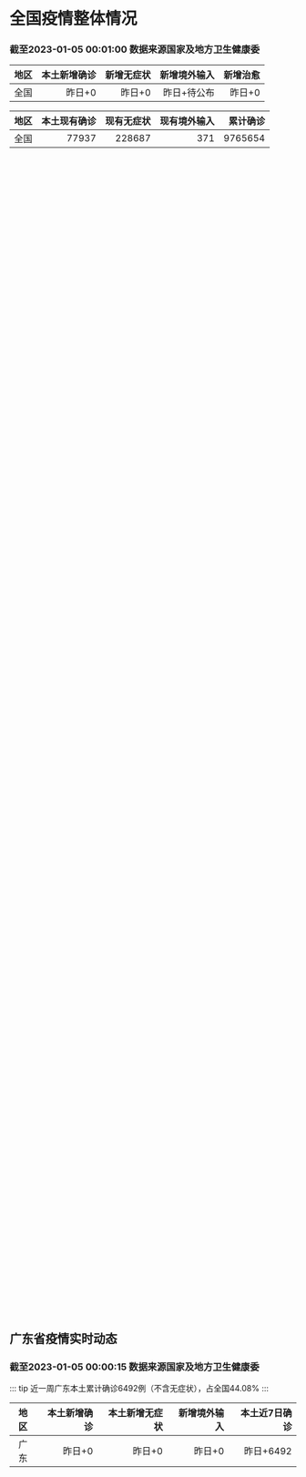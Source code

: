 
# 全国疫情整体情况
### 截至2023-01-05 00:01:00 数据来源国家及地方卫生健康委

|地区|本土新增确诊|新增无症状|新增境外输入|新增治愈|
|:--:|---:|---:|---:|---:|
|全国|昨日+0|昨日+0|昨日+待公布|昨日+0|

|地区|本土现有确诊|现有无症状|现有境外输入|累计确诊|
|:--:|---:|---:|---:|---:|
|全国|77937|228687|371|9765654|

<ChinaMap :dataList="dataList" :title="title"/>

<div id="chinaDayModify" style="width:100%;height:500px;margin-bottom:10px;"></div>
<div id="chinaAddHistoryData" style="width:100%;height:500px;margin-bottom:10px;"></div>
<div id="chinaNowHistoryData" style="width:100%;height:500px;margin-bottom:10px;"></div>
<div id="chinaTotalHistoryData" style="width:100%;height:500px;margin-bottom:10px;"></div>


## 广东省疫情实时动态
### 截至2023-01-05 00:00:15 数据来源国家及地方卫生健康委

::: tip 近一周广东本土累计确诊6492例（不含无症状），占全国44.08%
:::

|地区|本土新增确诊|本土新增无症状|新增境外输入|本土近7日确诊|
|:--:|---:|---:|---:|---:|
|广东|昨日+0|昨日+0|昨日+0|昨日+6492|

<div id="guangdongModify" style="width:100%;height:500px;margin-bottom:10px;"></div>
<div id="guangdongTotalHistory" style="width:100%;height:500px;margin-bottom:10px;"></div>
<div id="guangzhouModifyHistory" style="width:100%;height:500px;margin-bottom:10px;"></div>


<script>
import * as echarts from 'echarts'
export default {
  data(){
    return {
      title: '新增本土确诊',
      dataList: [{name: '台湾', value: 0, addList: []},{name: '香港', value: 0, addList: []},{name: '广东', value: 0, addList: []},{name: '湖北', value: 0, addList: []},{name: '上海', value: 0, addList: []},{name: '吉林', value: 0, addList: []},{name: '四川', value: 0, addList: []},{name: '重庆', value: 0, addList: []},{name: '福建', value: 0, addList: []},{name: '海南', value: 0, addList: []},{name: '河南', value: 0, addList: []},{name: '北京', value: 0, addList: []},{name: '内蒙古', value: 0, addList: []},{name: '云南', value: 0, addList: []},{name: '浙江', value: 0, addList: []},{name: '陕西', value: 0, addList: []},{name: '黑龙江', value: 0, addList: []},{name: '山西', value: 0, addList: []},{name: '山东', value: 0, addList: []},{name: '湖南', value: 0, addList: []},{name: '江苏', value: 0, addList: []},{name: '广西', value: 0, addList: []},{name: '天津', value: 0, addList: []},{name: '辽宁', value: 0, addList: []},{name: '河北', value: 0, addList: []},{name: '澳门', value: 0, addList: []},{name: '新疆', value: 0, addList: []},{name: '江西', value: 0, addList: []},{name: '贵州', value: 0, addList: []},{name: '安徽', value: 0, addList: []},{name: '甘肃', value: 0, addList: []},{name: '西藏', value: 0, addList: []},{name: '青海', value: 0, addList: []},{name: '宁夏', value: 0, addList: []},{name: '南海诸岛', value: 0, addList: []}]
    }
  },
  mounted () {
    const themeObj = {"color":["#2ec7c9","#b6a2de","#5ab1ef","#ffb980","#d87a80","#8d98b3","#e5cf0d","#97b552","#95706d","#dc69aa","#07a2a4","#9a7fd1","#588dd5","#f5994e","#c05050","#59678c","#c9ab00","#7eb00a","#6f5553","#c14089"],"backgroundColor":"rgba(0,0,0,0)","textStyle":{},"title":{"textStyle":{"color":"#008acd"},"subtextStyle":{"color":"#aaaaaa"}},"line":{"itemStyle":{"borderWidth":1},"lineStyle":{"width":2},"symbolSize":3,"symbol":"emptyCircle","smooth":true},"radar":{"itemStyle":{"borderWidth":1},"lineStyle":{"width":2},"symbolSize":3,"symbol":"emptyCircle","smooth":true},"bar":{"itemStyle":{"barBorderWidth":0,"barBorderColor":"#ccc"}},"pie":{"itemStyle":{"borderWidth":0,"borderColor":"#ccc"}},"scatter":{"itemStyle":{"borderWidth":0,"borderColor":"#ccc"}},"boxplot":{"itemStyle":{"borderWidth":0,"borderColor":"#ccc"}},"parallel":{"itemStyle":{"borderWidth":0,"borderColor":"#ccc"}},"sankey":{"itemStyle":{"borderWidth":0,"borderColor":"#ccc"}},"funnel":{"itemStyle":{"borderWidth":0,"borderColor":"#ccc"}},"gauge":{"itemStyle":{"borderWidth":0,"borderColor":"#ccc"}},"candlestick":{"itemStyle":{"color":"#d87a80","color0":"#2ec7c9","borderColor":"#d87a80","borderColor0":"#2ec7c9","borderWidth":1}},"graph":{"itemStyle":{"borderWidth":0,"borderColor":"#ccc"},"lineStyle":{"width":1,"color":"#aaaaaa"},"symbolSize":3,"symbol":"emptyCircle","smooth":true,"color":["#2ec7c9","#b6a2de","#5ab1ef","#ffb980","#d87a80","#8d98b3","#e5cf0d","#97b552","#95706d","#dc69aa","#07a2a4","#9a7fd1","#588dd5","#f5994e","#c05050","#59678c","#c9ab00","#7eb00a","#6f5553","#c14089"],"label":{"color":"#eeeeee"}},"map":{"itemStyle":{"areaColor":"#dddddd","borderColor":"#eeeeee","borderWidth":0.5},"label":{"color":"#d87a80"},"emphasis":{"itemStyle":{"areaColor":"rgba(254,153,78,1)","borderColor":"#444","borderWidth":1},"label":{"color":"rgb(100,0,0)"}}},"geo":{"itemStyle":{"areaColor":"#dddddd","borderColor":"#eeeeee","borderWidth":0.5},"label":{"color":"#d87a80"},"emphasis":{"itemStyle":{"areaColor":"rgba(254,153,78,1)","borderColor":"#444","borderWidth":1},"label":{"color":"rgb(100,0,0)"}}},"categoryAxis":{"axisLine":{"show":true,"lineStyle":{"color":"#008acd"}},"axisTick":{"show":true,"lineStyle":{"color":"#333"}},"axisLabel":{"show":true,"color":"#333"},"splitLine":{"show":false,"lineStyle":{"color":["#eee"]}},"splitArea":{"show":false,"areaStyle":{"color":["rgba(250,250,250,0.3)","rgba(200,200,200,0.3)"]}}},"valueAxis":{"axisLine":{"show":true,"lineStyle":{"color":"#008acd"}},"axisTick":{"show":true,"lineStyle":{"color":"#333"}},"axisLabel":{"show":true,"color":"#333"},"splitLine":{"show":true,"lineStyle":{"color":["#eee"]}},"splitArea":{"show":true,"areaStyle":{"color":["rgba(250,250,250,0.3)","rgba(200,200,200,0.3)"]}}},"logAxis":{"axisLine":{"show":true,"lineStyle":{"color":"#008acd"}},"axisTick":{"show":true,"lineStyle":{"color":"#333"}},"axisLabel":{"show":true,"color":"#333"},"splitLine":{"show":true,"lineStyle":{"color":["#eee"]}},"splitArea":{"show":true,"areaStyle":{"color":["rgba(250,250,250,0.3)","rgba(200,200,200,0.3)"]}}},"timeAxis":{"axisLine":{"show":true,"lineStyle":{"color":"#008acd"}},"axisTick":{"show":true,"lineStyle":{"color":"#333"}},"axisLabel":{"show":true,"color":"#333"},"splitLine":{"show":true,"lineStyle":{"color":["#eee"]}},"splitArea":{"show":false,"areaStyle":{"color":["rgba(250,250,250,0.3)","rgba(200,200,200,0.3)"]}}},"toolbox":{"iconStyle":{"borderColor":"#2ec7c9"},"emphasis":{"iconStyle":{"borderColor":"#18a4a6"}}},"legend":{"textStyle":{"color":"#333333"}},"tooltip":{"axisPointer":{"lineStyle":{"color":"#008acd","width":"1"},"crossStyle":{"color":"#008acd","width":"1"}}},"timeline":{"lineStyle":{"color":"#008acd","width":1},"itemStyle":{"color":"#008acd","borderWidth":1},"controlStyle":{"color":"#008acd","borderColor":"#008acd","borderWidth":0.5},"checkpointStyle":{"color":"#2ec7c9","borderColor":"#2ec7c9"},"label":{"color":"#008acd"},"emphasis":{"itemStyle":{"color":"#a9334c"},"controlStyle":{"color":"#008acd","borderColor":"#008acd","borderWidth":0.5},"label":{"color":"#008acd"}}},"visualMap":{"color":["#5ab1ef","#e0ffff"]},"dataZoom":{"backgroundColor":"rgba(47,69,84,0)","dataBackgroundColor":"#efefff","fillerColor":"rgba(182,162,222,0.2)","handleColor":"#008acd","handleSize":"100%","textStyle":{"color":"#333333"}},"markPoint":{"label":{"color":"#eeeeee"},"emphasis":{"label":{"color":"#eeeeee"}}}}

    echarts.registerTheme('dark', (themeObj))

    this.chartChDay = echarts.init(document.getElementById("chinaDayModify"), "dark")
,this.chartChAdd = echarts.init(document.getElementById("chinaAddHistoryData"), "dark")
,this.chartChNow = echarts.init(document.getElementById("chinaNowHistoryData"), "dark")
,this.chartChTotal = echarts.init(document.getElementById("chinaTotalHistoryData"), "dark")
,this.chartGdMod = echarts.init(document.getElementById("guangdongModify"), "dark")
,this.chartGdTotal = echarts.init(document.getElementById("guangdongTotalHistory"), "dark")
,this.chartGzMod = echarts.init(document.getElementById("guangzhouModifyHistory"), "dark")


    const option_gd_mod = {
      title: {
        text: '广东疫情新增趋势（人）'
      },
      tooltip: {
        trigger: 'axis',
        axisPointer: {
          type: 'cross',
          label: {
            backgroundColor: '#6a7985'
          }
        }
      },
      legend: {
        top: 20,
        data: [{name: '本土新增确诊',icon: 'rect'}, {name: '本土新增无症状',icon: 'rect'},{name: '新增境外输入',icon: 'rect'}]
      },
      grid: {
        left: '3%',
        right: '4%',
        bottom: '3%',
        containLabel: true
      },
      toolbox: {
        feature: {
          saveAsImage: {}
        }
      },
      xAxis: {
        type: 'category',
        boundaryGap: false,
        data: []
      },
      yAxis: {
        type: 'value'
      },
      series: [
        {
          name: '本土新增确诊',
          type: 'line',
          areaStyle: {},
          emphasis: {
            focus: 'series'
          },
          data: []
        },
        {
          name: '本土新增无症状',
          type: 'line',
          areaStyle: {},
          emphasis: {
            focus: 'series'
          },
          data: []
        },
        {
          name: '新增境外输入',
          type: 'line',
          areaStyle: {},
          emphasis: {
            focus: 'series'
          },
          data: []
        }
      ]
    };

    const option_gd_total = {
      title: {
        text: '广东疫情概览（人）'
      },
      tooltip: {
        trigger: 'axis',
        axisPointer: {
          type: 'cross',
          label: {
            backgroundColor: '#6a7985'
          }
        }
      },
      legend: {
        top: 20,
        data: [{name: '累计确诊',icon: 'rect'},{name: '累计治愈',icon: 'rect'}]
      },
      grid: {
        left: '3%',
        right: '4%',
        bottom: '3%',
        containLabel: true
      },
      toolbox: {
        feature: {
          saveAsImage: {}
        }
      },
      xAxis: {
        type: 'category',
        boundaryGap: false,
        data: ["02.06","02.07","02.08","02.09","02.10","02.11","02.12","02.13","02.14","02.15","02.16","02.17","02.18","02.19","02.20","02.21","02.22","02.23","02.24","02.25","02.26","02.27","02.28","03.01","03.02","03.03","03.04","03.05","03.06","03.07","03.08","03.09","03.10","03.11","03.12","03.13","03.14","03.15","03.16","03.17","03.18","03.19","03.20","03.21","03.22","03.23","03.24","03.25","03.26","03.27","03.28","03.29","03.30","03.31","04.01","04.02","04.03","04.04","04.05",]
      },
      yAxis: {
        type: 'value'
      },
      series: [
        {
          name: '累计确诊',
          type: 'line',
          areaStyle: {},
          emphasis: {
            focus: 'series'
          },
          data: [84287,84287,84287,84287,84287,84287,84287,84287,84287,84287,84287,84287,84287,84287,84287,84287,84287,84287,84287,84287,84287,84287,84287,84287,84287,84287,84287,84287,84287,84287,84287,84287,84287,84287,84287,84287,84287,84287,84287,84287,84287,84287,84287,84287,84287,84287,84287,84287,84287,84287,84287,84287,84287,84287,84287,84287,84287,84287,84287,]
        },
        {
          name: '累计治愈',
          type: 'line',
          areaStyle: {},
          emphasis: {
            focus: 'series'
          },
          data: [51366,51366,51366,51366,51366,51366,51366,51366,51366,51366,51366,51366,51366,51366,51366,51366,51366,51366,51366,51366,51366,51366,51366,51366,51366,51366,51366,51366,51366,51366,51366,51366,51366,51366,51366,51366,51366,51366,51366,51366,51366,51366,51366,51366,51366,51366,51366,51366,51366,51366,51366,51366,51366,51366,51366,51366,51366,51366,51366,]
        }
      ]
    };

    const option_gz_mod = {
      title: {
        text: '广州疫情新增趋势（人）'
      },
      tooltip: {
        trigger: 'axis',
        axisPointer: {
          type: 'cross',
          label: {
            backgroundColor: '#6a7985'
          }
        }
      },
      legend: {
        top: 20,
        data: [{name: '本土新增确诊',icon: 'rect'},{name: '本土新增无症状',icon: 'rect'}]
      },
      grid: {
        left: '3%',
        right: '4%',
        bottom: '3%',
        containLabel: true
      },
      toolbox: {
        feature: {
          saveAsImage: {}
        }
      },
      xAxis: {
        type: 'category',
        boundaryGap: false,
        data: []
      },
      yAxis: {
        type: 'value'
      },
      series: [
        {
          name: '本土新增确诊',
          type: 'line',
          areaStyle: {},
          emphasis: {
            focus: 'series'
          },
          data: []
        },
        {
          name: '本土新增无症状',
          type: 'line',
          areaStyle: {},
          emphasis: {
            focus: 'series'
          },
          data: []
        }
      ]
    };

    const option_ch_day  = {
      series: [
        {
          type: 'treemap',
          data: [
            {
              name: '本土新增确诊昨日+0',
              value: 1,
            },
            {
              name: '新增无症状昨日+0',
              value: 1,
            },
            {
              name: '新增境外输入昨日+待公布',
              value: 1,
            },
            {
              name: '新增治愈昨日+0',
              value: 1,
            },
          ]
        }
      ]
    };

    const option_ch_add = {
      title: {
        text: '新增疫情整体走势'
      },
      tooltip: {
        trigger: 'axis',
        axisPointer: {
          type: 'cross',
          label: {
            backgroundColor: '#6a7985'
          }
        }
      },
      legend: {
        top: 20,
        data: [{name: '本土确诊',icon: 'rect'}, {name: '无症状感染',icon: 'rect'},{name: '新增境外输入',icon: 'rect'}]
      },
      grid: {
        left: '3%',
        right: '4%',
        bottom: '3%',
        containLabel: true
      },
      toolbox: {
        feature: {
          saveAsImage: {}
        }
      },
      xAxis: {
        type: 'category',
        boundaryGap: false,
        data: []
      },
      yAxis: {
        type: 'value'
      },
      series: [
        {
          name: '本土确诊',
          type: 'line',
          areaStyle: {},
          emphasis: {
            focus: 'series'
          },
          data: []
        },
        {
          name: '无症状感染',
          type: 'line',
          areaStyle: {},
          emphasis: {
            focus: 'series'
          },
          data: []
        },
        {
          name: '新增境外输入',
          type: 'line',
          areaStyle: {},
          emphasis: {
            focus: 'series'
          },
          data: []
        }
      ]
    };

    const option_ch_now = {
      title: {
        text: '现有疫情整体走势'
      },
      tooltip: {
        trigger: 'axis',
        axisPointer: {
          type: 'cross',
          label: {
            backgroundColor: '#6a7985'
          }
        }
      },
      legend: {
        top: 20,
        data: [{name: '本土确诊',icon: 'rect'}, {name: '无症状感染',icon: 'rect'},{name: '新增境外输入',icon: 'rect'}]
      },
      grid: {
        left: '3%',
        right: '4%',
        bottom: '3%',
        containLabel: true
      },
      toolbox: {
        feature: {
          saveAsImage: {}
        }
      },
      xAxis: {
        type: 'category',
        boundaryGap: false,
        data: ["02.06","02.07","02.08","02.09","02.10","02.11","02.12","02.13","02.14","02.15","02.16","02.17","02.18","02.19","02.20","02.21","02.22","02.23","02.24","02.25","02.26","02.27","02.28","03.01","03.02","03.03","03.04","03.05","03.06","03.07","03.08","03.09","03.10","03.11","03.12","03.13","03.14","03.15","03.16","03.17","03.18","03.19","03.20","03.21","03.22","03.23","03.24","03.25","03.26","03.27","03.28","03.29","03.30","03.31","04.01","04.02","04.03","04.04","04.05",]
      },
      yAxis: {
        type: 'value'
      },
      series: [
        {
          name: '本土确诊',
          type: 'line',
          areaStyle: {},
          emphasis: {
            focus: 'series'
          },
          data: [77937,77937,77937,77937,77937,77937,77937,77937,77937,77937,77937,77937,77937,77937,77937,77937,77937,77937,77937,77937,77937,77937,77937,77937,77937,77937,77937,77937,77937,77937,77937,77937,77937,77937,77937,77937,77937,77937,77937,77937,77937,77937,77937,77937,77937,77937,77937,77937,77937,77937,77937,77937,77937,77937,77937,77937,77937,77937,77937,]
        },
        {
          name: '无症状感染',
          type: 'line',
          areaStyle: {},
          emphasis: {
            focus: 'series'
          },
          data: [371,371,371,371,371,371,371,371,371,371,371,371,371,371,371,371,371,371,371,371,371,371,371,371,371,371,371,371,371,371,371,371,371,371,371,371,371,371,371,371,371,371,371,371,371,371,371,371,371,371,371,371,371,371,371,371,371,371,371,]
        },
        {
          name: '新增境外输入',
          type: 'line',
          areaStyle: {},
          emphasis: {
            focus: 'series'
          },
          data: [228687,228687,228687,228687,228687,228687,228687,228687,228687,228687,228687,228687,228687,228687,228687,228687,228687,228687,228687,228687,228687,228687,228687,228687,228687,228687,228687,228687,228687,228687,228687,228687,228687,228687,228687,228687,228687,228687,228687,228687,228687,228687,228687,228687,228687,228687,228687,228687,228687,228687,228687,228687,228687,228687,228687,228687,228687,228687,228687,]
        }
      ]
    };

    const option_ch_total = {
      title: {
        text: '累计疫情整体走势'
      },
      tooltip: {
        trigger: 'axis',
        axisPointer: {
          type: 'cross',
          label: {
            backgroundColor: '#6a7985'
          }
        }
      },
      legend: {
        top: 20,
        data: [{name: '确诊(含港澳台)', con: 'rect'}, {name: '死亡(含港澳台)',icon: 'rect'}]
      },
      grid: {
        left: '3%',
        right: '4%',
        bottom: '3%',
        containLabel: true
      },
      toolbox: {
        feature: {
          saveAsImage: {}
        }
      },
      xAxis: {
        type: 'category',
        boundaryGap: false,
        data: ["02.06","02.07","02.08","02.09","02.10","02.11","02.12","02.13","02.14","02.15","02.16","02.17","02.18","02.19","02.20","02.21","02.22","02.23","02.24","02.25","02.26","02.27","02.28","03.01","03.02","03.03","03.04","03.05","03.06","03.07","03.08","03.09","03.10","03.11","03.12","03.13","03.14","03.15","03.16","03.17","03.18","03.19","03.20","03.21","03.22","03.23","03.24","03.25","03.26","03.27","03.28","03.29","03.30","03.31","04.01","04.02","04.03","04.04","04.05",]
      },
      yAxis: {
        type: 'value'
      },
      series: [
        {
          name: '确诊(含港澳台)',
          type: 'line',
          areaStyle: {},
          emphasis: {
            focus: 'series'
          },
          data: [9765654,9765654,9765654,9765654,9765654,9765654,9765654,9765654,9765654,9765654,9765654,9765654,9765654,9765654,9765654,9765654,9765654,9765654,9765654,9765654,9765654,9765654,9765654,9765654,9765654,9765654,9765654,9765654,9765654,9765654,9765654,9765654,9765654,9765654,9765654,9765654,9765654,9765654,9765654,9765654,9765654,9765654,9765654,9765654,9765654,9765654,9765654,9765654,9765654,9765654,9765654,9765654,9765654,9765654,9765654,9765654,9765654,9765654,9765654,]
        },
        {
          name: '死亡(含港澳台)',
          type: 'line',
          areaStyle: {},
          emphasis: {
            focus: 'series'
          },
          data: [28939,28939,28939,28939,28939,28939,28939,28939,28939,28939,28939,28939,28939,28939,28939,28939,28939,28939,28939,28939,28939,28939,28939,28939,28939,28939,28939,28939,28939,28939,28939,28939,28939,28939,28939,28939,28939,28939,28939,28939,28939,28939,28939,28939,28939,28939,28939,28939,28939,28939,28939,28939,28939,28939,28939,28939,28939,28939,28939,]
        }
      ]
    };

    this.chartGdMod.setOption(option_gd_mod);
    this.chartGdTotal.setOption(option_gd_total);
    this.chartGzMod.setOption(option_gz_mod);
    this.chartChDay.setOption(option_ch_day);
    this.chartChAdd.setOption(option_ch_add);
    this.chartChNow.setOption(option_ch_now);
    this.chartChTotal.setOption(option_ch_total);

    window.onresize = () => {
      this.chartGdMod.resize()
      this.chartGdTotal.resize()
      this.chartGzMod.resize()
      this.chartChDay.resize()
      this.chartChAdd.resize()
      this.chartChNow.resize()
      this.chartChTotal.resize()
    }
  }
}
</script>

## 广东省各地区疫情情况

::: danger 0个中高风险地区
:::

|地区|本土新增确诊|本土新增无症状|本土近7日确诊|中高风险地区|
|:--:|---:|---:|---:|---:|
|广州|0|0|+3023|0|
|汕头|0|0|+514|0|
|深圳|0|0|+480|0|
|云浮|0|0|+320|0|
|惠州|0|0|+302|0|
|佛山|0|0|+258|0|
|潮州|0|0|+253|0|
|中山|0|0|+210|0|
|珠海|0|0|+207|0|
|阳江|0|0|+195|0|
|湛江|0|0|+139|0|
|茂名|0|0|+120|0|
|江门|0|0|+111|0|
|肇庆|0|0|+69|0|
|梅州|0|0|+62|0|
|韶关|0|0|+61|0|
|汕尾|0|0|+55|0|
|清远|0|0|+43|0|
|东莞|0|0|+35|0|
|河源|0|0|+19|0|
|揭阳|0|0|+16|0|
|未公布来源|0|0|0|0|


## 广东疫情热点动态

  
### 04-04 21:53
::: tip 甲流挤爆儿科门急诊，这一轮为何是广东？
根据《流感监测周报》，今年截至2月26日前，广东省仅报告2起流感样暴发疫情（10例以上为1起）。但随后疫情开始攀升，一个月新增152起暴发疫情，仅3月26日单周就有89起。撰文 |凌骏当下，甲流疫情在...

医学界

[阅读全文](https://h5.baike.qq.com/mobile/landing.html?docid=20230404A0APDU00&isNews=1&adtag=wxjk.yqssc.yqdt)
:::

### 04-04 09:39
::: tip “一打开班群全是请假的孩子” 甲流在广东进入新的流行高峰
昨天（4月3日）是周一，不少市民发现，身边因发烧生病而请假的孩子变多了。南都记者从广州数家医院、药店以及疾控部门了解到，流感样症状患儿在近日确实明显增多，有医院儿科周末接诊量达平日4倍，官方监测显示，...

南方都市报

[阅读全文](https://h5.baike.qq.com/mobile/landing.html?docid=20230404A01MBT00&isNews=1&adtag=wxjk.yqssc.yqdt)
:::

### 04-04 08:57
::: tip 广州疾控：本轮流感疫苗接种季近尾声 建议有需要的市民尽早接种
羊城晚报讯 记者林清清、通讯员穗卫健宣报道：4月3日，广州市疾控中心公布了广州市11个区目前开展流感疫苗接种的接种点信息，并建议有需要的市民尽早完成疫苗接种，以获得有效的免疫防护。
广州疾控提醒，接种...

金羊网

[阅读全文](https://view.inews.qq.com/a/20230404A00PWP00?uid=101705948131&chlid=_qqnews_custom_search_pictext#)
:::

### 04-03 07:34
::: tip 多地出现鹦鹉热患者，会人传人吗？专家紧急提醒
春季是传染病流行季，近期我国一些地方又出现了一种传染性疾病鹦鹉热。其会导致咳嗽、发热、肺部感染，这些症状与新冠、流感极为相似。鹦鹉热是什么？是否会出现人传人现象？主要是有哪些治疗方法？记者采访了国家感...

浙江在线

[阅读全文](https://h5.baike.qq.com/mobile/landing.html?docid=20230403A00RUJ00&isNews=1&adtag=wxjk.yqssc.yqdt)
:::

### 04-01 08:30
::: tip 广州市近期流感疫苗接种点公布
近期，“甲流”狂飙，频频登上社交媒体的热门榜单，多地出现学校因流感而停课的现象。为进一步做好流感疫苗接种服务工作，广州市疾病预防控制中心梳理汇总了全市11个区目前开展流感疫苗接种的地点。现将最新的流感...

广州日报

[阅读全文](https://view.inews.qq.com/a/20230331A0673B00?uid=100162862382&shareto=wx&devid=6B867A79-89E7-4FEF-A3B8-FCBF7F356E49&qimei=5e1231f5-e69a-46f0-b45d-19c7cb333211&qs_signature=AAwbzRI5SZYMTrgeWh8LMKjxyjBj9LOh4essber5M1Zm0yafAVqueCuUPDH2XXkvOI0dDusAyi3vjaLJ6IYBHInfR%2FijkR%2FGuR%2BYLPpICcU8izMha92yNa32J5m7%2BA%3D%3D&appver=15.5_qqnews_7.1.00#)
:::

### 03-31 18:27
::: tip 惠州机场全面恢复至疫情前水平，今日迎来惠州—南宁航线首航
南都讯：截至3月30日，惠州机场三大生产指标已全面恢复到疫情前水平，其中输送旅客超过53万人次、实现货邮1606吨、起降航班4559架次，同比2019年同期分别恢复至100%、104%、109%。特别...

南方都市报

[阅读全文](https://h5.baike.qq.com/mobile/landing.html?docid=20230331A07YYE00&isNews=1&adtag=wxjk.yqssc.yqdt)
:::

### 03-31 12:12
::: tip 禽流感或成新的大流行毒株来源，鸟类是天然宿主
“下一次席卷人类的大流行病可能是由一种在动物身上制造的新流感病毒株引起的，而人类对这种病毒几乎没有免疫力。”通过分析了近五十年的动物流感记录，中国和澳大利亚两国科学家得出了这一共同结论。...

羊城派

[阅读全文](https://view.inews.qq.com/a/20230331A03LF000?&chlid=mine_subscribe&uid=101705948131#)
:::

### 03-31 08:03
::: tip 多地中小学因流感停课！流感家庭护理指南，家长必读
近来，
“流感”多次冲进热搜，
成了很多市民朋友关注的热点。
虽然，根据最新的中国疾控中心流感监测周报，南方省份流感病毒检测阳性率上升趋缓，北方省份持续下降。但目前仍然是流感的高发期，多地中小学因流感...

广州荔湾发布

[阅读全文](https://view.inews.qq.com/a/20230331A00ZRX00?uid=101705948131&chlid=_qqnews_custom_search_pictext#)
:::

### 03-30 09:23
::: tip 广东发现H3N8禽流感病例，第三次跨物种到人意味着什么？
3月26日，广东省疾控中心官网发布消息，中山市报告了1例H3N8病例，中国疾控中心对病例标本复核检测，结果为H3N8禽流感病毒核酸阳性。...

医学界

[阅读全文](https://view.inews.qq.com/a/20230329A094M500?uid=100188415180&chlid=news_news_antip#)
:::

### 03-30 09:07
::: tip 儿科门急诊量半月增一倍 广州医生：甲流仍在流行，小心预防
2月以来，甲流在多地引发感染高峰，在广州，这一波甲流感染是否还在持续？3月29日，广医三院黄埔院区儿科副主任医师谢丽春介绍，3月中旬之后，甲流患儿明显增多，儿科门急诊量比平日增加一倍，目前就诊量仍在增...

南方都市报

[阅读全文](https://view.inews.qq.com/a/20230329A0785000?uid=101705948131&chlid=_qqnews_custom_search_pictext#)
:::


## 广州疫情热点动态

  
### 04-04 21:53
::: tip 甲流挤爆儿科门急诊，这一轮为何是广东？
根据《流感监测周报》，今年截至2月26日前，广东省仅报告2起流感样暴发疫情（10例以上为1起）。但随后疫情开始攀升，一个月新增152起暴发疫情，仅3月26日单周就有89起。撰文 |凌骏当下，甲流疫情在...

医学界

[阅读全文](https://h5.baike.qq.com/mobile/landing.html?docid=20230404A0APDU00&isNews=1&adtag=wxjk.yqssc.yqdt)
:::

### 04-04 09:39
::: tip “一打开班群全是请假的孩子” 甲流在广东进入新的流行高峰
昨天（4月3日）是周一，不少市民发现，身边因发烧生病而请假的孩子变多了。南都记者从广州数家医院、药店以及疾控部门了解到，流感样症状患儿在近日确实明显增多，有医院儿科周末接诊量达平日4倍，官方监测显示，...

南方都市报

[阅读全文](https://h5.baike.qq.com/mobile/landing.html?docid=20230404A01MBT00&isNews=1&adtag=wxjk.yqssc.yqdt)
:::

### 04-04 08:57
::: tip 广州疾控：本轮流感疫苗接种季近尾声 建议有需要的市民尽早接种
羊城晚报讯 记者林清清、通讯员穗卫健宣报道：4月3日，广州市疾控中心公布了广州市11个区目前开展流感疫苗接种的接种点信息，并建议有需要的市民尽早完成疫苗接种，以获得有效的免疫防护。
广州疾控提醒，接种...

金羊网

[阅读全文](https://view.inews.qq.com/a/20230404A00PWP00?uid=101705948131&chlid=_qqnews_custom_search_pictext#)
:::

### 04-03 07:34
::: tip 多地出现鹦鹉热患者，会人传人吗？专家紧急提醒
春季是传染病流行季，近期我国一些地方又出现了一种传染性疾病鹦鹉热。其会导致咳嗽、发热、肺部感染，这些症状与新冠、流感极为相似。鹦鹉热是什么？是否会出现人传人现象？主要是有哪些治疗方法？记者采访了国家感...

浙江在线

[阅读全文](https://h5.baike.qq.com/mobile/landing.html?docid=20230403A00RUJ00&isNews=1&adtag=wxjk.yqssc.yqdt)
:::

### 04-01 08:30
::: tip 广州市近期流感疫苗接种点公布
近期，“甲流”狂飙，频频登上社交媒体的热门榜单，多地出现学校因流感而停课的现象。为进一步做好流感疫苗接种服务工作，广州市疾病预防控制中心梳理汇总了全市11个区目前开展流感疫苗接种的地点。现将最新的流感...

广州日报

[阅读全文](https://view.inews.qq.com/a/20230331A0673B00?uid=100162862382&shareto=wx&devid=6B867A79-89E7-4FEF-A3B8-FCBF7F356E49&qimei=5e1231f5-e69a-46f0-b45d-19c7cb333211&qs_signature=AAwbzRI5SZYMTrgeWh8LMKjxyjBj9LOh4essber5M1Zm0yafAVqueCuUPDH2XXkvOI0dDusAyi3vjaLJ6IYBHInfR%2FijkR%2FGuR%2BYLPpICcU8izMha92yNa32J5m7%2BA%3D%3D&appver=15.5_qqnews_7.1.00#)
:::

### 03-31 18:27
::: tip 惠州机场全面恢复至疫情前水平，今日迎来惠州—南宁航线首航
南都讯：截至3月30日，惠州机场三大生产指标已全面恢复到疫情前水平，其中输送旅客超过53万人次、实现货邮1606吨、起降航班4559架次，同比2019年同期分别恢复至100%、104%、109%。特别...

南方都市报

[阅读全文](https://h5.baike.qq.com/mobile/landing.html?docid=20230331A07YYE00&isNews=1&adtag=wxjk.yqssc.yqdt)
:::

### 03-31 12:12
::: tip 禽流感或成新的大流行毒株来源，鸟类是天然宿主
“下一次席卷人类的大流行病可能是由一种在动物身上制造的新流感病毒株引起的，而人类对这种病毒几乎没有免疫力。”通过分析了近五十年的动物流感记录，中国和澳大利亚两国科学家得出了这一共同结论。...

羊城派

[阅读全文](https://view.inews.qq.com/a/20230331A03LF000?&chlid=mine_subscribe&uid=101705948131#)
:::

### 03-31 08:03
::: tip 多地中小学因流感停课！流感家庭护理指南，家长必读
近来，
“流感”多次冲进热搜，
成了很多市民朋友关注的热点。
虽然，根据最新的中国疾控中心流感监测周报，南方省份流感病毒检测阳性率上升趋缓，北方省份持续下降。但目前仍然是流感的高发期，多地中小学因流感...

广州荔湾发布

[阅读全文](https://view.inews.qq.com/a/20230331A00ZRX00?uid=101705948131&chlid=_qqnews_custom_search_pictext#)
:::

### 03-30 09:23
::: tip 广东发现H3N8禽流感病例，第三次跨物种到人意味着什么？
3月26日，广东省疾控中心官网发布消息，中山市报告了1例H3N8病例，中国疾控中心对病例标本复核检测，结果为H3N8禽流感病毒核酸阳性。...

医学界

[阅读全文](https://view.inews.qq.com/a/20230329A094M500?uid=100188415180&chlid=news_news_antip#)
:::

### 03-30 09:07
::: tip 儿科门急诊量半月增一倍 广州医生：甲流仍在流行，小心预防
2月以来，甲流在多地引发感染高峰，在广州，这一波甲流感染是否还在持续？3月29日，广医三院黄埔院区儿科副主任医师谢丽春介绍，3月中旬之后，甲流患儿明显增多，儿科门急诊量比平日增加一倍，目前就诊量仍在增...

南方都市报

[阅读全文](https://view.inews.qq.com/a/20230329A0785000?uid=101705948131&chlid=_qqnews_custom_search_pictext#)
:::

